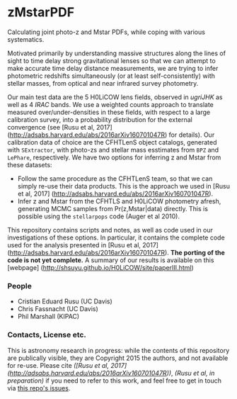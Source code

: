 # zMstarPDF

Calculating joint photo-z and Mstar PDFs, while coping with various systematics.

Motivated primarily by understanding massive structures along the lines of sight to time delay strong gravitational lenses so that we can attempt to make accurate time delay distance measurements, we are trying to infer photometric redshifts simultaneously (or at least self-consistently) with stellar masses, from optical and near infrared survey photometry.

Our main test data are the 5 H0LiCOW lens fields, observed in _ugriJHK_ as well as 4 _IRAC_ bands. We use a weighted counts approach to translate measured over/under-densities in these fields, with respect to a large calibration survey, into a probability distribution for the external convergence (see [Rusu et al, 2017] (http://adsabs.harvard.edu/abs/2016arXiv160701047R) for details). Our calibration data of choice are the CFHTLenS object catalogs, generated with `SExtractor`, with photo-zs and stellar mass esstimates from `BPZ` and `LePhare`, respectively. We have two options for inferring z and Mstar from these datasets:

* Follow the same procedure as the CFHTLenS team, so that we can simply re-use their data products. This is the approach we used in [Rusu et al, 2017] (http://adsabs.harvard.edu/abs/2016arXiv160701047R).
* Infer z and Mstar from the CFHTLS and H0LiCOW photometry afresh, generating MCMC samples from Pr(z,Mstar|data) directly. This is possible using the `stellarpops` code (Auger et al 2010).

This repository contains scripts and notes, as well as code used in our investigations of these options. In particular, it contains the complete code used for the analysis presented in [Rusu et al, 2017] (http://adsabs.harvard.edu/abs/2016arXiv160701047R). **The porting of the code is not yet complete.** A summary of our results is available on this [webpage] (http://shsuyu.github.io/H0LiCOW/site/paperIII.html)

### People

* Cristian Eduard Rusu (UC Davis)
* Chris Fassnacht (UC Davis)
* Phil Marshall (KIPAC)

### Contacts, License etc.

This is astronomy research in progress: while the contents of this repository are publically visible, they are Copyright 2015 the authors, and not available for re-use. Please cite _([Rusu et al, 2017] (http://adsabs.harvard.edu/abs/2016arXiv160701047R))_, _(Rusu et al, in preparation)_ if you need to refer to this work, and feel free to get in touch via [this repo's issues](https://github.com/eduardrusu/zMstarPDF/issues).
